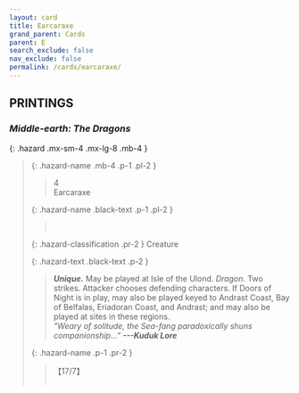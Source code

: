 ```yaml
---
layout: card
title: Earcaraxe
grand_parent: Cards
parent: E
search_exclude: false
nav_exclude: false
permalink: /cards/earcaraxe/
---
```


## PRINTINGS


### _Middle-earth: The Dragons_

{: .hazard .mx-sm-4 .mx-lg-8 .mb-4 }
> {: .hazard-name .mb-4 .p-1 .pl-2 }
> > <div class="hazard-mp">4</div>
> > <div class="card-name">Earcaraxe</div>
>
> {: .hazard-name .black-text .p-1 .pl-2 }
> > &nbsp;
>
> {: .hazard-classification .pr-2 }
> Creature
>
> {: .hazard-text .black-text .p-2 }
> > _**Unique.**_ May be played at Isle of the Ulond. _Dragon._ Two strikes. Attacker chooses defending characters. If Doors of Night is in play, may also be played keyed to Andrast Coast, Bay of Belfalas, Eriadoran Coast, and Andrast; and may also be played at sites in these regions. <br>_"Weary of solitude, the Sea-fang paradoxically shuns companionship...”_ ***---&#65279;Kuduk Lore*** 
>
> {: .hazard-name .p-1 .pr-2 }
> > <div class="card-shield">【17/7】</div>
> > <div class="card-corruption">&nbsp;</div>

